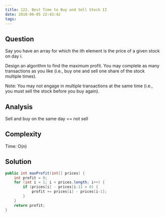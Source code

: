 ```yaml
---
title: 122. Best Time to Buy and Sell Stock II
date: 2018-06-05 22:43:42
tags:
---
```

## Question
Say you have an array for which the ith element is the price of a given stock on day i.

Design an algorithm to find the maximum profit. You may complete as many transactions as you like (i.e., buy one and sell one share of the stock multiple times).

Note: You may not engage in multiple transactions at the same time (i.e., you must sell the stock before you buy again).


## Analysis
Sell and buy on the same day == not sell

## Complexity
Time: O(n)

## Solution
``` Java
public int maxProfit(int[] prices) {
    int profit = 0;
    for (int i = 1; i < prices.length; i++) {
        if (prices[i] - prices[i-1] > 0) {
            profit += prices[i] - prices[i-1];
        }
    }
    return profit;
}
```